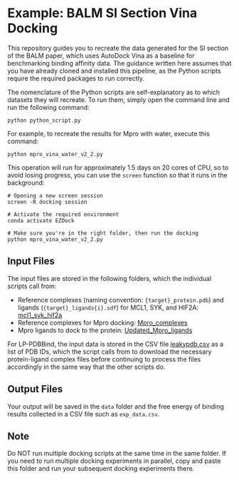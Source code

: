 # Example: BALM SI Section Vina Docking

This repository guides you to recreate the data generated for the SI section of the BALM paper, which uses AutoDock Vina as a baseline for benchmarking binding affinity data. The guidance written here assumes that you have already cloned and installed this pipeline, as the Python scripts require the required packages to run correctly. 

The nomenclature of the Python scripts are self-explanatory as to which datasets they will recreate. To run them, simply open the command line and run the following command:

`` python python_script.py ``

For example, to recreate the results for Mpro with water, execute this command: 

`` python mpro_vina_water_v2_2.py ``

This operation will run for approximately 1.5 days on 20 cores of CPU, so to avoid losing progress, you can use the `` screen `` function so that it runs in the background:

```
# Opening a new screen session
screen -R docking session

# Activate the required environment
conda activate EZDock

# Make sure you're in the right folder, then run the docking
python mpro_vina_water_v2_2.py
```

## Input Files

The input files are stored in the following folders, which the individual scripts call from:

- Reference complexes (naming convention: `` {target}_protein.pdb ``) and ligands (`` {target}_ligands{i}.sdf ``) for MCL1, SYK, and HIF2A: [mcl1_syk_hif2a](https://github.com/meyresearch/EZDock/tree/main/examples/BALM/mcl1_syk_hif2a/)
- Reference complexes for Mpro docking: [Mpro_complexes](https://github.com/meyresearch/EZDock/tree/main/examples/BALM/Mpro_complexes)
- Mpro ligands to dock to the protein: [Updated_Mpro_ligands](https://github.com/meyresearch/EZDock/tree/main/examples/BALM/Updated_Mpro_ligands)

For LP-PDBBind, the input data is stored in the CSV file [leakypdb.csv](https://github.com/meyresearch/EZDock/blob/main/examples/BALM/leakypdb_test.csv) as a list of PDB IDs, which the script calls from to download the necessary protein-ligand complex files before continuing to process the files accordingly in the same way that the other scripts do.

## Output Files

Your output will be saved in the ``data`` folder and the free energy of binding results collected in a CSV file such as ``exp_data.csv``. 

## Note

Do NOT run multiple docking scripts at the same time in the same folder. If you need to run multiple docking experiments in parallel, copy and paste this folder and run your subsequent docking experiments there. 